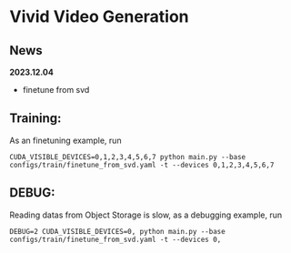 # Vivid Video Generation

## News
**2023.12.04**
- finetune from svd


## Training:

As an finetuning example, run

```
CUDA_VISIBLE_DEVICES=0,1,2,3,4,5,6,7 python main.py --base configs/train/finetune_from_svd.yaml -t --devices 0,1,2,3,4,5,6,7
```

## DEBUG:
Reading datas from Object Storage is slow, as a debugging example, run

```
DEBUG=2 CUDA_VISIBLE_DEVICES=0, python main.py --base configs/train/finetune_from_svd.yaml -t --devices 0,
```